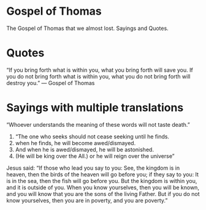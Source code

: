 # Gospel of Thomas
The Gospel of Thomas that we almost lost. Sayings and Quotes.

# Quotes

“If you bring forth what is within you, what you bring forth will save you. If you do not bring forth what is within you, what you do not bring forth will destroy you.” 
― Gospel of Thomas

# Sayings with multiple translations
“Whoever understands the meaning of these words will not taste death.”
1. “The one who seeks should not cease seeking until he finds.
2. when he finds, he will become awed/dismayed.
3. And when he is awed/dismayed, he will be astonished.
4. (He will be king over the All.) or he will reign over the universe”

 Jesus said: “If those who lead you say to you: See, the kingdom is in heaven, then the birds of the heaven will go before you; if they say to you: It is in the sea, then the fish will go before you. But the kingdom is within you, and it is outside of you. When you know yourselves, then you will be known, and you will know that you are the sons of the living Father. But if you do not know yourselves, then you are in poverty, and you are poverty.”
